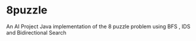 # 8puzzle
An AI Project
Java implementation of the 8 puzzle problem using BFS , IDS and Bidirectional Search
